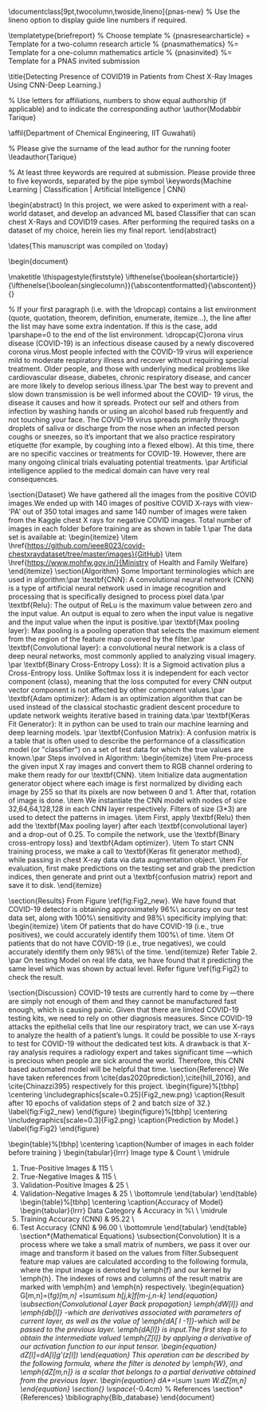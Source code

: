 \documentclass[9pt,twocolumn,twoside,lineno]{pnas-new}
% Use the lineno option to display guide line numbers if required.

\templatetype{briefreport} % Choose template 
% {pnasresearcharticle} = Template for a two-column research article
% {pnasmathematics} %= Template for a one-column mathematics article
% {pnasinvited} %= Template for a PNAS invited submission

\title{Detecting Presence of COVID19 in Patients from Chest X-Ray Images Using CNN-Deep Learning.}

% Use letters for affiliations, numbers to show equal authorship (if applicable) and to indicate the corresponding author
\author{Modabbir Tarique}

\affil{Department of Chemical Engineering, IIT Guwahati}

% Please give the surname of the lead author for the running footer
\leadauthor{Tarique} 

% At least three keywords are required at submission. Please provide three to five keywords, separated by the pipe symbol
\keywords{Machine Learning $|$ Classification $|$ Artificial Intelligence $|$ CNN} 

\begin{abstract}
In this project, we were asked to experiment with a real-world dataset, and develop an advanced ML  based  Classifier  that  can  scan  chest  X-Rays  and  COVID19  cases.  After  performing  the required tasks on a dataset of my choice, herein lies my final report.
\end{abstract}

\dates{This manuscript was compiled on \today}

\begin{document}

\maketitle
\thispagestyle{firststyle}
\ifthenelse{\boolean{shortarticle}}{\ifthenelse{\boolean{singlecolumn}}{\abscontentformatted}{\abscontent}}{}

% If your first paragraph (i.e. with the \dropcap) contains a list environment (quote, quotation, theorem, definition, enumerate, itemize...), the line after the list may have some extra indentation. If this is the case, add \parshape=0 to the end of the list environment.
\dropcap{C}orona virus disease (COVID-19) is an infectious disease caused by a newly
discovered corona virus.Most people infected with the COVID-19 virus will experience mild to moderate respiratory illness and recover without requiring special treatment. Older people, and those with underlying medical problems like cardiovascular disease, diabetes, chronic respiratory disease, and cancer are more likely to develop serious illness.\par
The best way to prevent and slow down transmission is be well informed
about the COVID- 19 virus, the disease it causes and how it spreads.
Protect our self and others from infection by washing hands or using an alcohol based rub frequently and not touching your face.
The COVID-19 virus spreads primarily through droplets of saliva or
discharge from the nose when an infected person coughs or sneezes, so it’s
important that we also practice respiratory etiquette (for example, by
coughing into a flexed elbow).
At this time, there are no specific vaccines or treatments for COVID-19.
However, there are many ongoing clinical trials evaluating potential
treatments. \par
Artificial intelligence applied to the medical domain can have very real
consequences.
 

\section{Dataset}
We have gathered all the images from the positive COVID images.We ended up with 140 images of positive COVID X-rays with view-'PA' out of 350 total images and same 140 number of images were taken from the Kaggle chest X rays for negative COVID images. Total number of images in each folder before training are as shown in table 1.\par
The data set is available at:
\begin{itemize}
\item \href{https://github.com/ieee8023/covid-chestxraydataset/tree/master/images}{GitHub}
\item \href{https://www.mohfw.gov.in/}{Ministry of Health and Family Welfare}
\end{itemize}
\section{Algorithm}
Some Important terminologies which are used in algorithm:\par
\textbf{CNN}: A convolutional neural network (CNN) is a type of artificial neural network used in image recognition and processing that is specifically designed to process pixel data.\par
\textbf{Relu}: The output of ReLu is the maximum value between zero and the input value. An output is equal to zero when the input value is negative and the input value when the input is positive.\par
\textbf{Max pooling layer}: Max pooling is a pooling operation that selects the maximum element from the region of the feature map covered by the filter.\par
\textbf{Convolutional layer}: a convolutional neural network is a class of deep neural networks, most commonly applied to analyzing visual imagery. \par
\textbf{Binary Cross-Entropy Loss}: It is a Sigmoid activation plus a Cross-Entropy loss. Unlike Softmax loss it is independent for each vector component (class), meaning that the loss computed for every CNN output vector component is not affected by other component values.\par
\textbf{Adam optimizer}: Adam is an optimization algorithm that can be used instead of the classical stochastic gradient descent procedure to update network weights iterative based in training data.\par
\textbf{Keras Fit Generator}: It in python can be used to train our machine learning and deep learning models. \par
\textbf{Confusion Matrix}: A confusion matrix is a table that is often used to describe the performance of a classification model (or "classifier") on a set of test data for which the true values are known.\par
Steps involved in Algorithm:
\begin{itemize}
  \item Pre-process the given input X ray images and convert them to RGB channel ordering to make them ready for our \textbf{CNN}.
  \item Initialize data augmentation generator object where each image is first normalized by dividing each image by 255 so that its pixels are now between 0 and 1. After that, rotation of image is done.
  \item We  instantiate  the  CNN model  with  nodes  of  size  32,64,64,128,128  in  each  CNN  layer respectively. Filters of size (3*3) are used to detect the patterns in images.
  \item First, apply \textbf{Relu} then add the \textbf{Max pooling layer} after each \textbf{convolutional layer} and a drop-out of 0.25. To compile the network, use the \textbf{Binary cross-entropy loss} and \textbf{Adam optimizer}.
  \item To start CNN training process, we make a call to \textbf{Keras fit generator method}, while passing in chest X-ray data via data augmentation object.
  \item For  evaluation,  first  make  predictions  on  the  testing  set  and  grab  the  prediction  indices, then generate and print out a \textbf{confusion matrix} report and save it to disk.
\end{itemize}

\section{Results}
From Figure \ref{fig:Fig2_new}. We have found that COVID-19 detector is obtaining approximately 96\%\ accuracy  on  our  test  data set,  along with  100\%\  sensitivity  and  98\%\  specificity  implying that:
\begin{itemize}
  \item Of  patients  that  do  have  COVID-19  (i.e.,  true  positives),  we  could  accurately identify them 100\%\ of time.
  \item Of patients that do not have COVID-19 (i.e., true negatives), we could accurately identify them only 98\%\ of the time. 
\end{itemize}
Refer Table 2. \par
On testing Model on real life data, we have found that it predicting the same level which was shown by actual level. Refer figure \ref{fig:Fig2} to check the result.

\section{Discussion}
COVID-19 tests are currently hard to come by —there are simply not enough of them and they  cannot  be  manufactured  fast  enough,  which  is  causing  panic.  Given  that  there  are  limited COVID-19 testing kits, we need to rely on other diagnosis measures. Since COVID-19 attacks the epithelial cells that line our respiratory tract, we can use X-rays to analyze the health of a patient’s lungs. It could be possible to use X-rays to test for COVID-19 without the dedicated test kits. A drawback is that X-ray analysis requires a radiology expert and takes significant time —which is precious when people are sick around the world. Therefore, this CNN based automated model will be helpful that time.
\section{Reference}
We have taken references from \cite{das2020prediction},\cite{hill_2016}, and \cite{Chinazzi395} respectively for this project.
\begin{figure}%[tbhp]
	\centering
	\includegraphics[scale=0.25]{Fig2_new.png}
	\caption{Result after 10 epochs of validation steps of 2 and batch size of 32.}
	\label{fig:Fig2_new}
\end{figure}
\begin{figure}%[tbhp]
	\centering
	\includegraphics[scale=0.3]{Fig2.png}
	\caption{Prediction by Model.}
	\label{fig:Fig2}
\end{figure}

\begin{table}%[tbhp]
\centering
\caption{Number of images in each folder before training }
\begin{tabular}{lrrr}
Image type & Count \\
\midrule
1. True-Positive Images & 115 \\
2. True-Negative Images & 115 \\
3. Validation-Positive Images & 25 \\
4. Validation-Negative Images & 25 \\
\bottomrule
\end{tabular}
\end{table}
\begin{table}%[tbhp]
\centering
\caption{Accuracy of Model}
\begin{tabular}{lrrr}
Data Category & Accuracy in \%\ \\
\midrule
1. Training Accuracy (CNN) & 95.22 \\
2. Test Accuracy (CNN) & 96.00 \\
\bottomrule
\end{tabular}
\end{table}
\section*{Mathematical Equations}
\subsection{Convolution}
It is a process where we take a small matrix of numbers, we pass it over our image and transform it based on the values from filter.Subsequent feature map values are calculated according to the following formula, where the input image is denoted by \emph{f} and our kernel by \emph{h}. The indexes of rows and columns of the result matrix are marked with \emph{m} and \emph{n} respectively.
\begin{equation}
G[m,n]=(f*g)[m,n]
=\sum\sum h[j,k]f[m-j,n-k]
\end{equation}
\subsection{Convolutional Layer Back propagation}
\emph{dW[l]} and \emph{db[l]} -which are derivatives associated with parameters of current layer, as well as the value of \emph{dA[ l -1]}-which will be passed to the previous layer. \emph{dA[l]} is input.The first step is to obtain the intermediate valued \emph{Z[l]} by applying a derivative of our activation function to our input tensor.
\begin{equation}
dZ[l]=dA[l]*g'(z[l])
\end{equation}
This operation can be described by the following formula, where the filter is denoted by \emph{W}, and \emph{dZ[m,n]} is a scalar that belongs to a partial derivative obtained from the previous layer.
\begin{equation}
dA+=\sum \sum W.dZ[m,n]    
\end{equation}
\section*{}
\vspace*{-0.4cm}
% References
\section*{References}
\bibliography{Bib_database}
\end{document}
